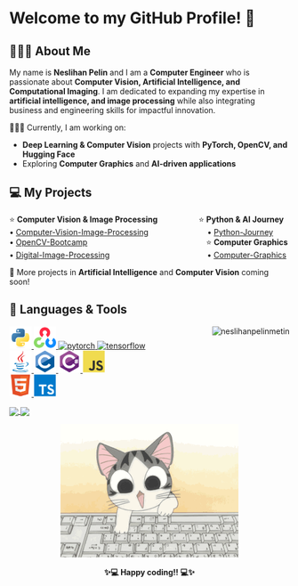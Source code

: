 # Welcome to my GitHub Profile! 🌸


## 💁🏻‍♀️ About Me  
My name is **Neslihan Pelin** and I am a **Computer Engineer** who is passionate about **Computer Vision, Artificial Intelligence, and Computational Imaging**. I am dedicated to expanding my expertise in **artificial intelligence, and image processing** while also integrating business and engineering skills for impactful innovation.  

👩🏻‍💻 Currently, I am working on:  
- **Deep Learning & Computer Vision** projects with **PyTorch, OpenCV, and Hugging Face**  
- Exploring **Computer Graphics** and **AI-driven applications**

## 💻 My Projects  
⭐️ **Computer Vision & Image Processing** &emsp;&emsp;&emsp;&emsp;&emsp;⭐️ **Python & AI Journey**  
• [Computer-Vision-Image-Processing](https://github.com/neslihanpelinmetin/Computer-Vision-Image-Processing)    &emsp;&emsp;&emsp;&emsp;&emsp;&emsp;&emsp;   • [Python-Journey](https://github.com/neslihanpelinmetin/Python-Journey)  
• [OpenCV-Bootcamp](https://github.com/neslihanpelinmetin/OpenCV-Bootcamp)  &emsp;&emsp;&emsp;&emsp;&emsp;&emsp;&emsp;&emsp;&emsp;&emsp;&emsp;&emsp;&emsp;&nbsp;&nbsp;&nbsp;&nbsp;&nbsp;&nbsp; ⭐️ **Computer Graphics**  
• [Digital-Image-Processing](https://github.com/neslihanpelinmetin/Digital-Image-Processing)  &emsp;&emsp;&emsp;&emsp;&emsp;&emsp;&emsp;&emsp;&emsp;&emsp;&nbsp;&nbsp;&nbsp;&nbsp;&nbsp;&nbsp;&nbsp; • [Computer-Graphics](https://github.com/neslihanpelinmetin/Computer-Graphics)

🚀 More projects in **Artificial Intelligence** and **Computer Vision** coming soon!  

## 📌 Languages & Tools
<p><img align="right" src="https://github-readme-stats.vercel.app/api/top-langs?username=neslihanpelinmetin&show_icons=true&locale=en&layout=compact&theme=midnight-purple&hide=hlsl,shaderlab,glsl,cmake&hide_progress=false&title_color=fe019a" alt="neslihanpelinmetin" /></p>

<p align="left"> 
  <a href="https://www.python.org" target="_blank" rel="noreferrer"> 
    <img src="https://raw.githubusercontent.com/devicons/devicon/master/icons/python/python-original.svg" alt="python" width="40" height="40"/> 
  </a> 
  <a href="https://opencv.org/" target="_blank" rel="noreferrer"> 
    <img src="https://raw.githubusercontent.com/devicons/devicon/master/icons/opencv/opencv-original.svg" alt="opencv" width="40" height="40"/> 
  </a> 
  <a href="https://pytorch.org/" target="_blank" rel="noreferrer"> 
    <img src="https://upload.wikimedia.org/wikipedia/commons/1/10/PyTorch_logo_icon.svg" alt="pytorch" width="40" height="40"/> 
  </a> 
  <a href="https://www.tensorflow.org/" target="_blank" rel="noreferrer"> 
    <img src="https://upload.wikimedia.org/wikipedia/commons/2/2d/Tensorflow_logo.svg" alt="tensorflow" width="40" height="40"/> 
  </a> 
  <br>
  <a href="https://www.java.com" target="_blank" rel="noreferrer"> 
    <img src="https://raw.githubusercontent.com/devicons/devicon/master/icons/java/java-original.svg" alt="java" width="40" height="40"/> 
  </a> 
  <a href="https://www.cprogramming.com/" target="_blank" rel="noreferrer"> 
    <img src="https://raw.githubusercontent.com/devicons/devicon/master/icons/c/c-original.svg" alt="c" width="40" height="40"/> 
  </a> 
  <a href="https://www.w3schools.com/cs/" target="_blank" rel="noreferrer"> 
    <img src="https://raw.githubusercontent.com/devicons/devicon/master/icons/csharp/csharp-original.svg" alt="csharp" width="40" height="40"/> 
  </a> 
  <a href="https://developer.mozilla.org/en-US/docs/Web/JavaScript" target="_blank" rel="noreferrer"> 
    <img src="https://raw.githubusercontent.com/devicons/devicon/master/icons/javascript/javascript-original.svg" alt="javascript" width="40" height="40"/> 
  </a> 
  <br>
  <a href="https://developer.mozilla.org/en-US/docs/Web/HTML" target="_blank" rel="noreferrer"> 
    <img src="https://raw.githubusercontent.com/devicons/devicon/master/icons/html5/html5-original.svg" alt="html" width="40" height="40"/> 
  </a> 
  <a href="https://www.typescriptlang.org/" target="_blank" rel="noreferrer"> 
    <img src="https://raw.githubusercontent.com/devicons/devicon/master/icons/typescript/typescript-original.svg" alt="typescript" width="40" height="40"/> 
  </a> 
</p>


<a href="https://github.com/anuraghazra/github-readme-stats">
  <img height=170 align="center" src="https://github-readme-stats.vercel.app/api?username=neslihanpelinmetin&show_icons=true&theme=midnight-purple&count_private=true&title_color=fe019a&icon_color=fe019a&rank_icon=github" />
</a>
<a href="https://github.com/anuraghazra/convoychat">
  <img height=171 align="center" src="https://github-readme-streak-stats.herokuapp.com/?user=neslihanpelinmetin&theme=midnight-purple&stroke=FFFFFF&ring=fe019a&fire=fe019a&currStreakNum=FFFFFF&sideNums=FFFFFF&currStreakLabel=fe019a&sideLabels=fe019a" />
</a>
<br>

<div align="center">

![](https://github.com/neslihanpelinmetin/readMeGIF/blob/main/computerCat.gif)  

**✨💻 Happy coding!! 💻✨**  

</div>
